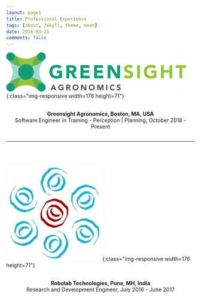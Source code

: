 ```yaml
---
layout: page1
title: Professional Experience
tags: [about, Jekyll, theme, moon]
date: 2016-03-21
comments: false
---
```




![image-title-here](greensightag.png){:class="img-responsive width=176 height=71"}
		
<center>
<p class="text-dark"><b> <br/>Greensight Agronomics, Boston, MA, USA </b>
                <br/>
                Software Engineer in Training - Perception | Planning, October 2018 - Present
                <br/>
                <br/>
                <!-- <a class="text-dark" href="">Testimonial</a></p> -->
</p>
</center>

<hr class="star-primary">
<br/>
<br/>



![image-title-here](rob.jpg){:class="img-responsive width=176 height=71"}
<center>
<p class="text-dark"><b> <br/>Robolab Technologies, Pune, MH, India </b>
                <br/>
                Research and Development Engineer, July 2016 - June 2017
                <br/>
                <br/>
		</p>


<!-- <a class="text-dark" href="">Testimonial</a></p> -->
<!-- </center> -->

<!-- <center><h3>Projects at Robolab Technologies</h3></center>
<hr class="star-primary">
<p style="text-align: justify">
<h4>Underactuated Robotic Hand:</h4>
Developed a 1.2:1 scaled robotic hand that could mimic the movements of a human hand as a part of the company’s research project.
</p>

![image-title-here](/assets/img/robolab2.JPG){:class="img-responsive width=176 height=71"} <br/><br/>
<p style="text-align: justify">
<h4>Miniature Industrial Production System:</h4>
Developed and designed an entire industrial production system including a 5+1 DOF robotic arm, and fully automated material handling system.
</p>
![image-title-here](/assets/img/robolab1.JPG){:class="img-responsive width=90 height=30"} <br/><br/>

<p style="text-align: justify">
<h4>DrawBot:</h4>
Developed a mini drawing robot with a workspace of 50mm X 50mm X 50mm as a fulfilment towards customer requirement.
</p> -->


       


      

